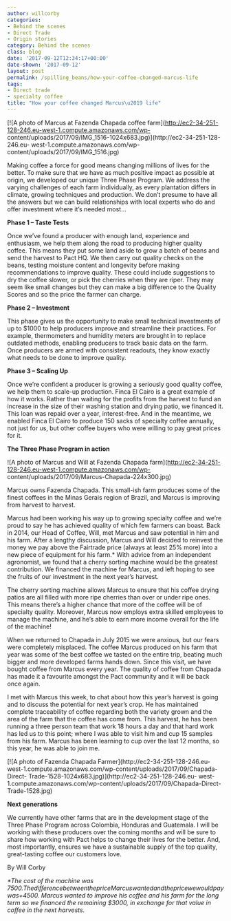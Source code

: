 ```yaml
---
author: willcorby
categories:
- Behind the scenes
- Direct Trade
- Origin stories
category: Behind the scenes
class: blog
date: '2017-09-12T12:34:17+00:00'
date-shown: '2017-09-12'
layout: post
permalink: /spilling_beans/how-your-coffee-changed-marcus-life
tags:
- Direct trade
- specialty coffee
title: "How your coffee changed Marcus\u2019 life"
---
```


[![A photo of Marcus at Fazenda Chapada coffee
farm](http://ec2-34-251-128-246.eu-west-1.compute.amazonaws.com/wp-
content/uploads/2017/09/IMG_1516-1024x683.jpg)](http://ec2-34-251-128-246.eu-
west-1.compute.amazonaws.com/wp-content/uploads/2017/09/IMG_1516.jpg)

Making coffee a force for good means changing millions of lives for the
better. To make sure that we have as much positive impact as possible at
origin, we developed our unique Three Phase Program. We address the varying
challenges of each farm individually, as every plantation differs in climate,
growing techniques and production. We don’t presume to have all the answers
but we can build relationships with local experts who do and offer investment
where it’s needed most…

**Phase 1 – Taste Tests**

Once we’ve found a producer with enough land, experience and enthusiasm, we
help them along the road to producing higher quality coffee. This means they
put some land aside to grow a batch of beans and send the harvest to Pact HQ.
We then carry out quality checks on the beans, testing moisture content and
longevity before making recommendations to improve quality. These could
include suggestions to dry the coffee slower, or pick the cherries when they
are riper. They may seem like small changes but they can make a big difference
to the Quality Scores and so the price the farmer can charge.  

**Phase 2 – Investment**

This phase gives us the opportunity to make small technical investments of up
to $1000 to help producers improve and streamline their practices. For
example, thermometers and humidity meters are brought in to replace outdated
methods, enabling producers to track basic data on the farm. Once producers
are armed with consistent readouts, they know exactly what needs to be done to
improve quality.

**Phase 3 – Scaling Up**

Once we’re confident a producer is growing a seriously good quality coffee, we
help them to scale-up production. Finca El Cairo is a great example of how it
works. Rather than waiting for the profits from the harvest to fund an
increase in the size of their washing station and drying patio, we financed
it. This loan was repaid over a year, interest-free. And in the meantime, we
enabled Finca El Cairo to produce 150 sacks of specialty coffee annually, not
just for us, but other coffee buyers who were willing to pay great prices for
it.

**The Three Phase Program in action**

![A photo of Marcus and Will at Fazenda Chapada
farm](http://ec2-34-251-128-246.eu-west-1.compute.amazonaws.com/wp-
content/uploads/2017/09/Marcus-Chapada-224x300.jpg)

Marcus owns Fazenda Chapada. This small-ish farm produces some of the finest
coffees in the Minas Gerais region of Brazil, and Marcus is improving from
harvest to harvest.

Marcus had been working his way up to growing specialty coffee and we’re proud
to say he has achieved quality of which few farmers can boast. Back in 2014,
our Head of Coffee, Will, met Marcus and saw potential in him and his farm.
After a lengthy discussion, Marcus and Will decided to reinvest the money we
pay above the Fairtrade price (always at least 25% more) into a new piece of
equipment for his farm.* With advice from an independent agronomist, we found
that a cherry sorting machine would be the greatest contribution. We financed
the machine for Marcus, and left hoping to see the fruits of our investment in
the next year’s harvest.

The cherry sorting machine allows Marcus to ensure that his coffee drying
patios are all filled with more ripe cherries than over or under ripe ones.
This means there’s a higher chance that more of the coffee will be of
specialty quality. Moreover, Marcus now employs extra skilled employees to
manage the machine, and he’s able to earn more income overall for the life of
the machine!

When we returned to Chapada in July 2015 we were anxious, but our fears were
completely misplaced. The coffee Marcus produced on his farm that year was
some of the best coffee we tasted on the entire trip, beating much bigger and
more developed farms hands down. Since this visit, we have bought coffee from
Marcus every year. The quality of coffee from Chapada has made it a favourite
amongst the Pact community and it will be back once again.

I met with Marcus this week, to chat about how this year’s harvest is going
and to discuss the potential for next year’s crop. He has maintained complete
traceability of coffee regarding both the variety grown and the area of the
farm that the coffee has come from. This harvest, he has been running a three
person team that work 18 hours a day and that hard work has led us to this
point; where I was able to visit him and cup 15 samples from his farm. Marcus
has been learning to cup over the last 12 months, so this year, he was able to
join me.

[![A photo of Fazenda Chapada Farmer](http://ec2-34-251-128-246.eu-
west-1.compute.amazonaws.com/wp-content/uploads/2017/09/Chapada-Direct-
Trade-1528-1024x683.jpg)](http://ec2-34-251-128-246.eu-
west-1.compute.amazonaws.com/wp-content/uploads/2017/09/Chapada-Direct-
Trade-1528.jpg)

**Next generations**

We currently have other farms that are in the development stage of the Three
Phase Program across Colombia, Honduras and Guatemala. I will be working with
these producers over the coming months and will be sure to share how working
with Pact helps to change their lives for the better. And, most importantly,
ensures we have a sustainable supply of the top quality, great-tasting coffee
our customers love.

By Will Corby

_*The cost of the machine was $7500. The difference between the price Marcus
wanted and the price we would pay was +$4500. Marcus wanted to improve his
coffee and his farm for the long term so we financed the remaining $3000, in
exchange for that value in coffee in the next harvests._